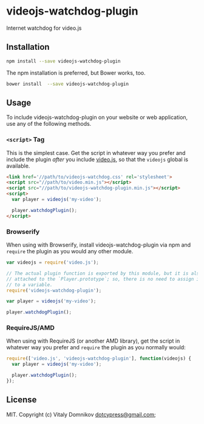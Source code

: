 # videojs-watchdog-plugin

Internet watchdog for video.js

## Installation

```sh
npm install --save videojs-watchdog-plugin
```

The npm installation is preferred, but Bower works, too.

```sh
bower install  --save videojs-watchdog-plugin
```

## Usage

To include videojs-watchdog-plugin on your website or web application, use any of the following methods.

### `<script>` Tag

This is the simplest case. Get the script in whatever way you prefer and include the plugin _after_ you include [video.js][videojs], so that the `videojs` global is available.

```html
<link href='//path/to/videojs-watchdog.css' rel='stylesheet'>
<script src="//path/to/video.min.js"></script>
<script src="//path/to/videojs-watchdog-plugin.min.js"></script>
<script>
  var player = videojs('my-video');

  player.watchdogPlugin();
</script>
```

### Browserify

When using with Browserify, install videojs-watchdog-plugin via npm and `require` the plugin as you would any other module.

```js
var videojs = require('video.js');

// The actual plugin function is exported by this module, but it is also
// attached to the `Player.prototype`; so, there is no need to assign it
// to a variable.
require('videojs-watchdog-plugin');

var player = videojs('my-video');

player.watchdogPlugin();
```

### RequireJS/AMD

When using with RequireJS (or another AMD library), get the script in whatever way you prefer and `require` the plugin as you normally would:

```js
require(['video.js', 'videojs-watchdog-plugin'], function(videojs) {
  var player = videojs('my-video');

  player.watchdogPlugin();
});
```

## License

MIT. Copyright (c) Vitaly Domnikov <dotcypress@gmail.com>;


[videojs]: http://videojs.com/
